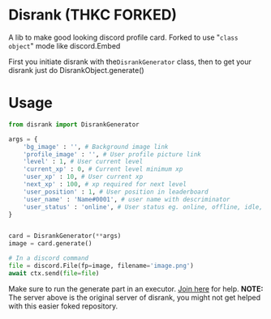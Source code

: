 # Disrank (THKC FORKED)
A lib to make good looking discord profile card.
Forked to use "`class object`" mode like discord.Embed

First you initiate disrank with the`DisrankGenerator` class, then to get your disrank just do DisrankObject.generate()

# Usage
```py
from disrank import DisrankGenerator

args = {
	'bg_image' : '', # Background image link 
	'profile_image' : '', # User profile picture link
	'level' : 1, # User current level 
	'current_xp' : 0, # Current level minimum xp 
	'user_xp' : 10, # User current xp
	'next_xp' : 100, # xp required for next level
	'user_position' : 1, # User position in leaderboard
	'user_name' : 'Name#0001', # user name with descriminator 
	'user_status' : 'online', # User status eg. online, offline, idle, streaming, dnd
}


card = DisrankGenerator(**args)
image = card.generate()

# In a discord command
file = discord.File(fp=image, filename='image.png')
await ctx.send(file=file)
```

Make sure to run the generate part in an executor. 
[Join here](https://discord.gg/7SaE8v2) for help. 
**NOTE:** The server above is the original server of disrank, you might not get helped with this easier foked repository.
